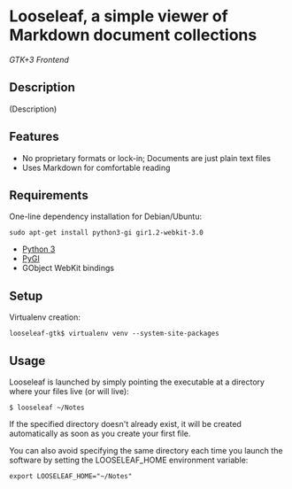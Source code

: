 Looseleaf, a simple viewer of Markdown document collections
===========================================================

*GTK+3 Frontend*

## Description

(Description)

## Features

* No proprietary formats or lock-in; Documents are just plain text files
* Uses Markdown for comfortable reading

## Requirements

One-line dependency installation for Debian/Ubuntu:

    sudo apt-get install python3-gi gir1.2-webkit-3.0

* [Python 3](https://www.python.org)
* [PyGI](https://wiki.gnome.org/action/show/Projects/PyGObject)
* GObject WebKit bindings

## Setup

Virtualenv creation:

    looseleaf-gtk$ virtualenv venv --system-site-packages

## Usage

Looseleaf is launched by simply pointing the executable at a directory where
your files live (or will live):

    $ looseleaf ~/Notes

If the specified directory doesn't already exist, it will be created
automatically as soon as you create your first file.

You can also avoid specifying the same directory each time you launch the
software by setting the LOOSELEAF_HOME environment variable:

    export LOOSELEAF_HOME="~/Notes"

